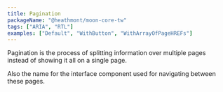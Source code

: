 ```yaml
---
title: Pagination
packageName: "@heathmont/moon-core-tw"
tags: ["ARIA", "RTL"]
examples: ["Default", "WithButton", "WithArrayOfPageHREFs"]
---
```


Pagination is the process of splitting information over multiple pages instead of showing it all on a single page.

Also the name for the interface component used for navigating between these pages.
